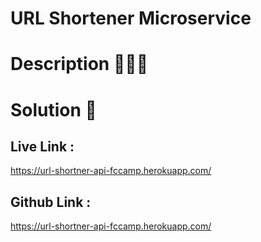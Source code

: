 # URL Shortener Microservice

# Description 👨🏼‍💻

# Solution 🦾

## Live Link :
https://url-shortner-api-fccamp.herokuapp.com/

## Github Link :
https://url-shortner-api-fccamp.herokuapp.com/

